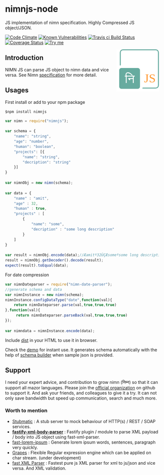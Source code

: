 # nimnjs-node
JS implementation of nimn specification. Highly Compressed JS object/JSON.

[![Code Climate](https://codeclimate.com/github/nimndata/nimnjs-node//badges/gpa.svg)](https://codeclimate.com/github/nimndata/nimnjs-node/) 
[![Known Vulnerabilities](https://snyk.io/test/github/nimndata/nimnjs-node//badge.svg)](https://snyk.io/test/github/nimndata/nimnjs-node/) 
[![Travis ci Build Status](https://travis-ci.org/nimndata/nimnjs-node.svg?branch=master)](https://travis-ci.org/nimndata/nimnjs-node/) 
[![Coverage Status](https://coveralls.io/repos/github/nimndata/nimnjs-node/badge.svg?branch=master)](https://coveralls.io/github/nimndata/nimnjs-node/?branch=master)
[<img src="https://img.shields.io/badge/Try-me-blue.svg?colorA=FFA500&colorB=0000FF" alt="Try me"/>](https://nimndata.github.io/nimnjs-node/)

<img align="right" src="static/img/nimnjs-logo.png" /> 

## Introduction
NIMN JS can parse JS object to nimn data and vice versa. See Nimn [specification](https://github.com/nimndata/spec) for more detail.

## Usages
First install or add to your npm package
```
$npm install nimnjs
```

```js
var nimn = require("nimnjs");

var schema = {
    "name": "string",
    "age": "number",
    "human": "boolean",
    "projects": [{
        "name": "string",
        "decription": "string"
    }]
}

var nimnObj = new nimn(schema);

var data = {
    "name" : "amit",
    "age" : 32,
    "human" : true,
    "projects" : [
        {
            "name": "some",
            "decription" : "some long description"
        }
    ]
}

var result = nimnObj.encode(data);//Æamitº32ÙÇÆsomeºsome long description
result = nimnObj.getDecoder().decode(result);
expect(result).toEqual(data); 
```

For date compression
```js
var nimnDateparser = require("nimn-date-parser");
//generate schema and data
var nimnInstance = new nimn(schema);
nimnInstance.configDataType("date",function(val){
    return nimnDateparser.parse(val,true,true,true)
},function(val){
     return nimnDateparser.parseBack(val,true,true,true)
});

var nimndata = nimnInstance.encode(data);
```

Include [dist](dist/nimn.js) in your HTML to use it in browser.


Check the [demo](https://nimndata.github.io/nimnjs-node/) for instant use. It generates schema automatically with the help of [schema builder](https://github.com/nimndata/nimnjs-schema-builder) when sample json is provided.


## Support
I need your expert advice, and contribution to grow nimn (निम्न) so that it can support all mazor languages. Please join the [official organization](https://github.com/nimndata) on github to support it. And ask your friends, and colleagues to give it a try. It can not only save bandwidth but speed up communication, search and much more.


### Worth to mention

 - [Stubmatic](https://github.com/NaturalIntelligence/Stubmatic) : A stub server to mock behaviour of HTTP(s) / REST / SOAP services.
 - **[fastify-xml-body-parser](https://github.com/NaturalIntelligence/fastify-xml-body-parser/)** : Fastify plugin / module to parse XML payload / body into JS object using fast-xml-parser.
  - [fast-lorem-ipsum](https://github.com/amitguptagwl/fast-lorem-ipsum) : Generate lorem ipsum words, sentences, paragraph very quickly.
- [Grapes](https://github.com/amitguptagwl/grapes) : Flexible Regular expression engine which can be applied on char stream. (under development)
- [fast XML Parser](https://github.com/amitguptagwl/fast-xml-parser) : Fastest pure js XML parser for xml to js/json and vice versa. And XML validation.